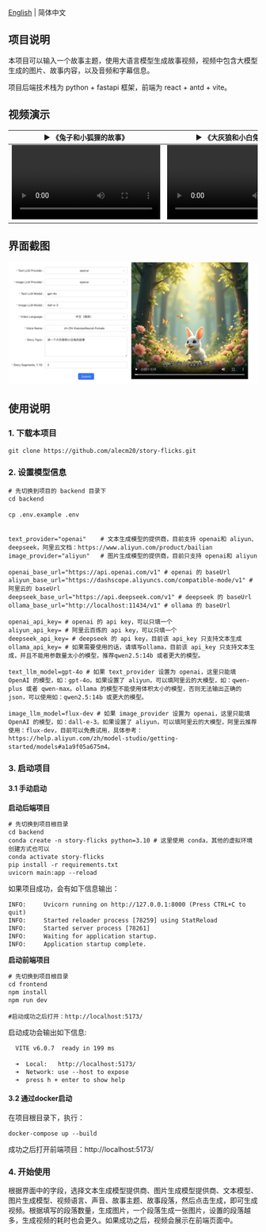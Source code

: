 [English](./README.md) | 简体中文


## 项目说明

本项目可以输入一个故事主题，使用大语言模型生成故事视频，视频中包含大模型生成的图片、故事内容，以及音频和字幕信息。

项目后端技术栈为 python + fastapi 框架，前端为 react + antd + vite。


## 视频演示

<table>
<thead>
<tr>
<th align="center"><g-emoji class="g-emoji" alias="arrow_forward">▶️</g-emoji> 《兔子和小狐狸的故事》</th>
<th align="center"><g-emoji class="g-emoji" alias="arrow_forward">▶️</g-emoji> 《大灰狼和小白兔的故事》</th>
</tr>
</thead>
<tbody>
<tr>
<td align="center"><video src="https://github.com/user-attachments/assets/e1893b9c-83ed-420c-a29a-1f5f878117c4"></video></td>
<td align="center"><video src="https://github.com/user-attachments/assets/8868e1b5-a931-4d25-9762-859a4c32d4f4"></video></td>
</tr>
</tbody>
</table>

## 界面截图

![](backend/examples/screenshot/usage.jpg)


## 使用说明

### 1. 下载本项目

```
git clone https://github.com/alecm20/story-flicks.git
```

### 2. 设置模型信息

```
# 先切换到项目的 backend 目录下
cd backend

cp .env.example .env


text_provider="openai"    # 文本生成模型的提供商，目前支持 openai和 aliyun、deepseek，阿里云文档：https://www.aliyun.com/product/bailian
image_provider="aliyun"   # 图片生成模型的提供商，目前只支持 openai和 aliyun

openai_base_url="https://api.openai.com/v1" # openai 的 baseUrl
aliyun_base_url="https://dashscope.aliyuncs.com/compatible-mode/v1" # 阿里云的 baseUrl
deepseek_base_url="https://api.deepseek.com/v1" # deepseek 的 baseUrl
ollama_base_url="http://localhost:11434/v1" # ollama 的 baseUrl

openai_api_key= # openai 的 api key，可以只填一个
aliyun_api_key= # 阿里云百炼的 api key，可以只填一个
deepseek_api_key= # deepseek 的 api key，目前该 api_key 只支持文本生成
ollama_api_key= # 如果需要使用的话，请填写ollama，目前该 api_key 只支持文本生成，并且不能用参数量太小的模型，推荐qwen2.5:14b 或者更大的模型。

text_llm_model=gpt-4o # 如果 text_provider 设置为 openai，这里只能填 OpenAI 的模型，如：gpt-4o。如果设置了 aliyun，可以填阿里云的大模型，如：qwen-plus 或者 qwen-max。ollama 的模型不能使用体积太小的模型，否则无法输出正确的 json，可以使用如：qwen2.5:14b 或更大的模型。

image_llm_model=flux-dev # 如果 image_provider 设置为 openai，这里只能填 OpenAI 的模型，如：dall-e-3。如果设置了 aliyun，可以填阿里云的大模型，阿里云推荐使用：flux-dev，目前可以免费试用，具体参考：https://help.aliyun.com/zh/model-studio/getting-started/models#a1a9f05a675m4。

```

### 3. 启动项目

#### 3.1 手动启动

**启动后端项目**

```
# 先切换到项目根目录
cd backend
conda create -n story-flicks python=3.10 # 这里使用 conda，其他的虚拟环境创建方式也可以
conda activate story-flicks
pip install -r requirements.txt
uvicorn main:app --reload

```
如果项目成功，会有如下信息输出：

```
INFO:     Uvicorn running on http://127.0.0.1:8000 (Press CTRL+C to quit)
INFO:     Started reloader process [78259] using StatReload
INFO:     Started server process [78261]
INFO:     Waiting for application startup.
INFO:     Application startup complete.
```

**启动前端项目**

```
# 先切换到项目根目录
cd frontend
npm install
npm run dev

#启动成功之后打开：http://localhost:5173/
```
启动成功会输出如下信息:

```
  VITE v6.0.7  ready in 199 ms

  ➜  Local:   http://localhost:5173/
  ➜  Network: use --host to expose
  ➜  press h + enter to show help
```

#### 3.2 通过docker启动

在项目根目录下，执行：
```
docker-compose up --build
```
成功之后打开前端项目：http://localhost:5173/

### 4. 开始使用

根据界面中的字段，选择文本生成模型提供商、图片生成模型提供商、文本模型、图片生成模型、视频语言、声音、故事主题、故事段落，然后点击生成，即可生成视频。根据填写的段落数量，生成图片，一个段落生成一张图片，设置的段落越多，生成视频的耗时也会更久。如果成功之后，视频会展示在前端页面中。
